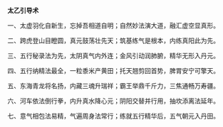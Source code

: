 **太乙引导术**

一、太虚羽化自新生，忘掉吾相道自明；自然妙法演大道，融汇虚空显真形。

二、跨虎登山目瞪圆，真元鼓荡壮先天；筑基练气是根本，内练真阳此为先。

三、五行秘录法为先，太阴真气内外连；金风引动润肺腑，精华无形入丹元。

四、五行纳精法最全，一粒黍米产黄田；托天翘剪回首势，脾胃安宁可擎天。

五、东海青龙将名扬，内藏三魂升瑞祥；霸王举鼎千斤力，三焦通畅万寿疆。

六、河车依法倒行拳，内升真水降心元；阴阳交替并行用，抽坎添离法延年。

七、意气相包法易精，气遍周身法常行；练就五行精华后，五气朝元入丹田。
